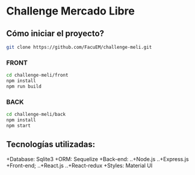 # Challenge Mercado Libre
## Cómo iniciar el proyecto?
```bash
git clone https://github.com/FacuEM/challenge-meli.git
```
### FRONT 
```bash
cd challenge-meli/front  
npm install
npm run build
```
### BACK 
```bash
cd challenge-meli/back  
npm install
npm start
```
## Tecnologías utilizadas:
+Database: Sqlite3
+ORM: Sequelize
+Back-end:
..+Node.js
..+Express.js
+Front-end;
..+React.js
..+React-redux
+Styles: Material UI
